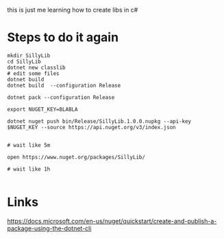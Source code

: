 this is just me learning how to create libs in c#


# Steps to do it again

```
mkdir SillyLib
cd SillyLib
dotnet new classlib
# edit some files 
dotnet build
dotnet build  --configuration Release

dotnet pack --configuration Release

export NUGET_KEY=BLABLA

dotnet nuget push bin/Release/SillyLib.1.0.0.nupkg --api-key $NUGET_KEY --source https://api.nuget.org/v3/index.json


# wait like 5m

open https://www.nuget.org/packages/SillyLib/

# wait like 1h 


```



# Links

https://docs.microsoft.com/en-us/nuget/quickstart/create-and-publish-a-package-using-the-dotnet-cli

